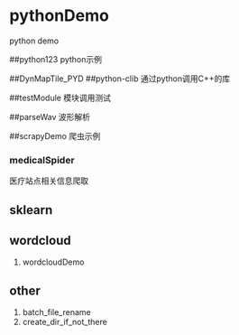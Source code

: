# pythonDemo
python demo 


##python123
python示例

##DynMapTile_PYD
##python-clib
通过python调用C++的库

##testModule
模块调用测试


##parseWav
波形解析


##scrapyDemo 
爬虫示例
### medicalSpider
医疗站点相关信息爬取


## sklearn

## wordcloud
1. wordcloudDemo


## other
1. batch_file_rename
2. create_dir_if_not_there



